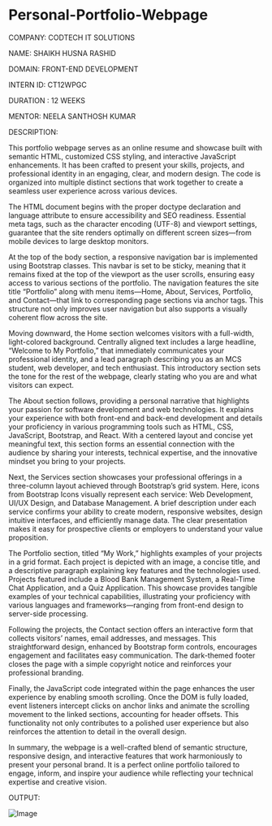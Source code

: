 # Personal-Portfolio-Webpage

COMPANY: CODTECH IT SOLUTIONS 

NAME: SHAIKH HUSNA RASHID 

DOMAIN: FRONT-END DEVELOPMENT 

INTERN ID: CT12WPGC 

DURATION : 12 WEEKS 

MENTOR: NEELA SANTHOSH KUMAR

DESCRIPTION:

This portfolio webpage serves as an online resume and showcase built with semantic HTML, customized CSS styling, and interactive JavaScript enhancements. It has been crafted to present your skills, projects, and professional identity in an engaging, clear, and modern design. The code is organized into multiple distinct sections that work together to create a seamless user experience across various devices.

The HTML document begins with the proper doctype declaration and language attribute to ensure accessibility and SEO readiness. Essential meta tags, such as the character encoding (UTF-8) and viewport settings, guarantee that the site renders optimally on different screen sizes—from mobile devices to large desktop monitors. 

At the top of the body section, a responsive navigation bar is implemented using Bootstrap classes. This navbar is set to be sticky, meaning that it remains fixed at the top of the viewport as the user scrolls, ensuring easy access to various sections of the portfolio. The navigation features the site title “Portfolio” along with menu items—Home, About, Services, Portfolio, and Contact—that link to corresponding page sections via anchor tags. This structure not only improves user navigation but also supports a visually coherent flow across the site.

Moving downward, the Home section welcomes visitors with a full-width, light-colored background. Centrally aligned text includes a large headline, “Welcome to My Portfolio,” that immediately communicates your professional identity, and a lead paragraph describing you as an MCS student, web developer, and tech enthusiast. This introductory section sets the tone for the rest of the webpage, clearly stating who you are and what visitors can expect.

The About section follows, providing a personal narrative that highlights your passion for software development and web technologies. It explains your experience with both front-end and back-end development and details your proficiency in various programming tools such as HTML, CSS, JavaScript, Bootstrap, and React. With a centered layout and concise yet meaningful text, this section forms an essential connection with the audience by sharing your interests, technical expertise, and the innovative mindset you bring to your projects.

Next, the Services section showcases your professional offerings in a three-column layout achieved through Bootstrap’s grid system. Here, icons from Bootstrap Icons visually represent each service: Web Development, UI/UX Design, and Database Management. A brief description under each service confirms your ability to create modern, responsive websites, design intuitive interfaces, and efficiently manage data. The clear presentation makes it easy for prospective clients or employers to understand your value proposition.

The Portfolio section, titled “My Work,” highlights examples of your projects in a grid format. Each project is depicted with an image, a concise title, and a descriptive paragraph explaining key features and the technologies used. Projects featured include a Blood Bank Management System, a Real-Time Chat Application, and a Quiz Application. This showcase provides tangible examples of your technical capabilities, illustrating your proficiency with various languages and frameworks—ranging from front-end design to server-side processing.

Following the projects, the Contact section offers an interactive form that collects visitors’ names, email addresses, and messages. This straightforward design, enhanced by Bootstrap form controls, encourages engagement and facilitates easy communication. The dark-themed footer closes the page with a simple copyright notice and reinforces your professional branding.

Finally, the JavaScript code integrated within the page enhances the user experience by enabling smooth scrolling. Once the DOM is fully loaded, event listeners intercept clicks on anchor links and animate the scrolling movement to the linked sections, accounting for header offsets. This functionality not only contributes to a polished user experience but also reinforces the attention to detail in the overall design.

In summary, the webpage is a well-crafted blend of semantic structure, responsive design, and interactive features that work harmoniously to present your personal brand. It is a perfect online portfolio tailored to engage, inform, and inspire your audience while reflecting your technical expertise and creative vision.


OUTPUT:


![Image](https://github.com/user-attachments/assets/005d915d-cbd2-4420-83c4-daca66fa79fa)




